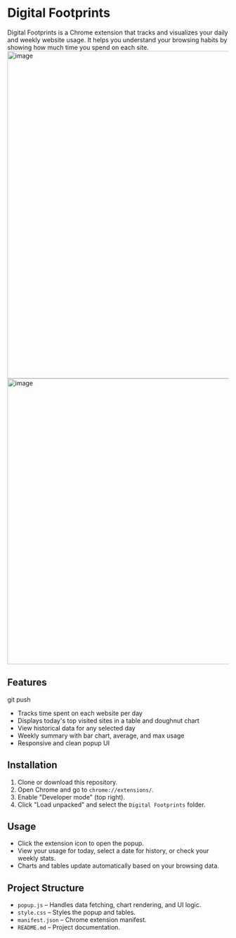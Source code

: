 # Digital Footprints

Digital Footprints is a Chrome extension that tracks and visualizes your daily and weekly website usage. It helps you understand your browsing habits by showing how much time you spend on each site.
<img width="637" height="745" alt="image" src="https://github.com/user-attachments/assets/f4d71868-81d1-4611-acb2-06532a724044" />
<img width="677" height="650" alt="image" src="https://github.com/user-attachments/assets/e0aae8e6-43e6-4b7e-bf4c-4f9fb308d54b" />



## Features
git push
- Tracks time spent on each website per day
- Displays today's top visited sites in a table and doughnut chart
- View historical data for any selected day
- Weekly summary with bar chart, average, and max usage
- Responsive and clean popup UI

## Installation

1. Clone or download this repository.
2. Open Chrome and go to `chrome://extensions/`.
3. Enable "Developer mode" (top right).
4. Click "Load unpacked" and select the `Digital Footprints` folder.

## Usage

- Click the extension icon to open the popup.
- View your usage for today, select a date for history, or check your weekly stats.
- Charts and tables update automatically based on your browsing data.

## Project Structure

- `popup.js` – Handles data fetching, chart rendering, and UI logic.
- `style.css` – Styles the popup and tables.
- `manifest.json` – Chrome extension manifest.
- `README.md` – Project documentation.

